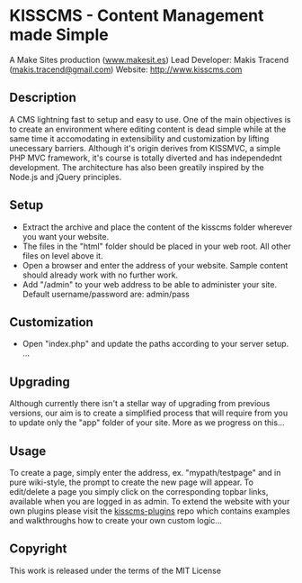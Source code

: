 ﻿KISSCMS - Content Management made Simple
=======================================
A Make Sites production (www.makesit.es)
Lead Developer: Makis Tracend (makis.tracend@gmail.com)
Website: http://www.kisscms.com

Description
-----------
A CMS lightning fast to setup and easy to use. One of the main objectives is to create an environment where editing content is dead simple while at the same time it accomodating in extensibility and customization by lifting unecessary barriers. Although it's origin derives from KISSMVC, a simple PHP MVC framework, it's course is totally diverted and has independednt development. The architecture has also been greatily inspired by the Node.js and jQuery principles. 


Setup
-----
- Extract the archive and place the content of the kisscms folder wherever you want your website. 
- The files in the "html" folder should be placed in your web root. All other files on level above it.
- Open a browser and enter the address of your website. Sample content should already work with no further work.
- Add "/admin" to your web address to be able to administer your site. Default username/password are: admin/pass 


Customization
-----
- Open "index.php" and update the paths according to your server setup. 
...


Upgrading
---------
Although currently there isn't a stellar way of upgrading from previous versions, our aim is to create a simplified process that will require from you to update only the "app" folder of your site. More as we progress on this...


Usage
-----
To create a page, simply enter the address, ex. "mypath/testpage" and in pure wiki-style, the prompt to create the new page will appear. To edit/delete a page you simply click on the corresponding topbar links, available when you are logged in as admin. To extend the website with your own plugins please visit the [kisscms-plugins](http://github.com/makesites/kisscms-plugins) repo which contains examples and walkthroughs how to create your own custom logic...


Copyright
---------
This work is released under the terms of the MIT License
